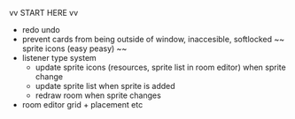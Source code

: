 vv START HERE vv

- redo undo
- prevent cards from being outside of window, inaccesible, softlocked
~~ sprite icons (easy peasy) ~~
- listener type system
  - update sprite icons (resources, sprite list in room editor) when sprite change
  - update sprite list when sprite is added
  - redraw room when sprite changes
- room editor grid + placement etc